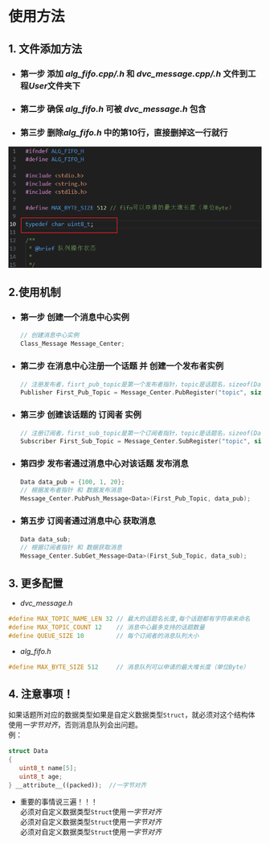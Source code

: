 # 使用方法
## 1. 文件添加方法
*  ### 第一步 添加 *alg_fifo.cpp/.h*  和 *dvc_message.cpp/.h* 文件到工程*User*文件夹下
*  ### 第二步 确保 *alg_fifo.h* 可被 *dvc_message.h* 包含
*  ### 第三步 删除*alg_fifo.h* 中的第10行，直接删掉这一行就行
![](./pictures/类型定义.png) 

## 2.使用机制
*  ### 第一步   创建一个消息中心实例      
 
    ```c++
    // 创建消息中心实例 
    Class_Message Message_Center;
    ```
*  ### 第二步  在消息中心注册一个话题  并  创建一个发布者实例
  
    ```c++
    // 注册发布者，fisrt_pub_topic是第一个发布者指针，topic是话题名，sizeof(Data)是话题消息数据长度
    Publisher First_Pub_Topic = Message_Center.PubRegister("topic", sizeof(Data));
    ```

*  ### 第三步 创建该话题的 订阅者 实例

    ```c++
    // 注册订阅者，first_sub_topic是第一个订阅者指针，topic是话题名，sizeof(Data)是话题消息数据长度
    Subscriber First_Sub_Topic = Message_Center.SubRegister("topic", sizeof(Data));
    ```
*  ### 第四步 发布者通过消息中心对该话题 发布消息
 
    ```c++
    Data data_pub = {100, 1, 20};
    // 根据发布者指针 和 数据发布消息
    Message_Center.PubPush_Message<Data>(First_Pub_Topic, data_pub);
    ```

*  ### 第五步 订阅者通过消息中心 获取消息
    ```c++
    Data data_sub;
    // 根据订阅者指针 和 数据获取消息
    Message_Center.SubGet_Message<Data>(First_Sub_Topic, data_sub);
    ```
## 3. 更多配置

* *dvc_message.h*
```c++
#define MAX_TOPIC_NAME_LEN 32 // 最大的话题名长度,每个话题都有字符串来命名
#define MAX_TOPIC_COUNT 12    // 消息中心最多支持的话题数量
#define QUEUE_SIZE 10         // 每个订阅者的消息队列大小
```
* *alg_fifo.h*
```c++
#define MAX_BYTE_SIZE 512     // 消息队列可以申请的最大堆长度（单位Byte）
```
## 4.  注意事项！
如果话题所对应的数据类型如果是自定义数据类型`Struct`，就必须对这个结构体使用*一字节对齐*，否则消息队列会出问题。  
例：
```c++
struct Data
{
   uint8_t name[5];
   uint8_t age;
} __attribute__((packed));  //一字节对齐
```

* 重要的事情说三遍！！！  
必须对自定义数据类型`Struct`使用*一字节对齐*  
必须对自定义数据类型`Struct`使用*一字节对齐*  
必须对自定义数据类型`Struct`使用*一字节对齐*



